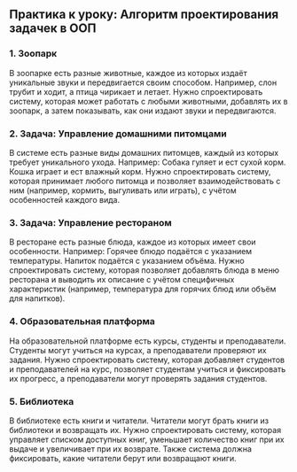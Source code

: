 ## Практика к уроку: Алгоритм проектирования задачек в ООП

### 1. Зоопарк

В зоопарке есть разные животные, каждое из которых издаёт уникальные звуки и передвигается своим способом. Например, слон трубит и ходит, а птица чирикает и летает. Нужно спроектировать систему, которая может работать с любыми животными, добавлять их в зоопарк, а затем показывать, как они издают звуки и передвигаются.

### 2. Задача: Управление домашними питомцами
   В системе есть разные виды домашних питомцев, каждый из которых требует уникального ухода. Например:
   Собака гуляет и ест сухой корм.
   Кошка играет и ест влажный корм.
   Нужно спроектировать систему, которая принимает любого питомца и позволяет взаимодействовать с ним (например, кормить, выгуливать или играть), с учётом особенностей каждого вида.


### 3. Задача: Управление рестораном
   В ресторане есть разные блюда, каждое из которых имеет свои особенности. Например:
   Горячее блюдо подаётся с указанием температуры.
   Напиток подаётся с указанием объёма.
   Нужно спроектировать систему, которая позволяет добавлять блюда в меню ресторана и выводить их описание с учётом специфичных характеристик (например, температура для горячих блюд или объём для напитков).


### 4. Образовательная платформа
   На образовательной платформе есть курсы, студенты и преподаватели. Студенты могут учиться на курсах, а преподаватели проверяют их задания. Нужно спроектировать систему, которая добавляет студентов и преподавателей на курс, позволяет студентам учиться и фиксировать их прогресс, а преподаватели могут проверять задания студентов.


### 5. Библиотека
   В библиотеке есть книги и читатели. Читатели могут брать книги из библиотеки и возвращать их. Нужно спроектировать систему, которая управляет списком доступных книг, уменьшает количество книг при их выдаче и увеличивает при их возврате. Также система должна фиксировать, какие читатели берут или возвращают книги.
